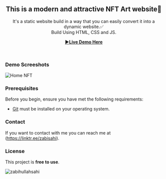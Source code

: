 <div align="center">

  <h2 align="center">This is a modern and attractive NFT Art website🚀</h2>

  It's a static website build in a way that you can easily convert it into a dynamic website.✅ <br /> Build Using HTML, CSS and JS.

  <a href="https://zabihullahsahi.github.io/NFT-Art-Website/"><strong>▶Live Demo Here</strong></a>

</div>

<br />

### Demo Screeshots


![Home NFT](https://user-images.githubusercontent.com/107499096/206914945-8d3eb668-dde2-47ac-a3b1-a8ceaa8406a9.png)


### Prerequisites

Before you begin, ensure you have met the following requirements:

* [Git](https://git-scm.com/downloads "Download Git") must be installed on your operating system.


### Contact

If you want to contact with me you can reach me at (https://linktr.ee/zabisahi).

### License

This project is **free to use**.

<p><img align="center" src="https://github-readme-streak-stats.herokuapp.com/?user=zabihullahsahi&" alt="zabihullahsahi" /></p>
